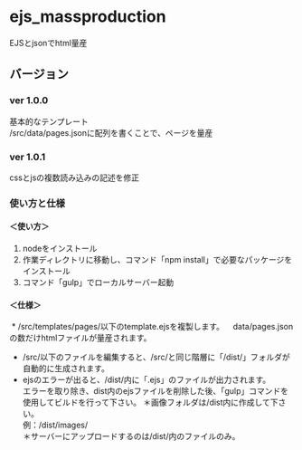 # ejs_massproduction
EJSとjsonでhtml量産

## バージョン  

### ver 1.0.0  
基本的なテンプレート  
/src/data/pages.jsonに配列を書くことで、ページを量産


### ver 1.0.1  
cssとjsの複数読み込みの記述を修正

### 使い方と仕様  

#### ＜使い方＞
  1. nodeをインストール
  2. 作業ディレクトリに移動し、コマンド「npm install」で必要なパッケージをインストール
  3. コマンド「gulp」でローカルサーバー起動

#### ＜仕様＞  
  * /src/templates/pages/以下のtemplate.ejsを複製します。  
  data/pages.jsonの数だけhtmlファイルが量産されます。  
  * /src/以下のファイルを編集すると、/src/と同じ階層に「/dist/」フォルダが自動的に生成されます。  
  * ejsのエラーが出ると、/dist/内に「.ejs」のファイルが出力されます。  
  エラーを取り除き、dist内のejsファイルを削除した後、「gulp」コマンドを使用してビルドを行って下さい。
  ＊画像フォルダは/dist内に作成して下さい。  
  例：/dist/images/  
  ＊サーバーにアップロードするのは/dist/内のファイルのみ。

